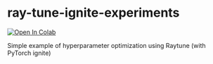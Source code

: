 # ray-tune-ignite-experiments
[![Open In Colab](https://colab.research.google.com/assets/colab-badge.svg)](https://colab.research.google.com/github/Mainakdeb/ray-tune-ignite-experiments/blob/main/ray_tune%2Bignite.ipynb)

Simple example of hyperparameter optimization using Raytune (with PyTorch ignite)
